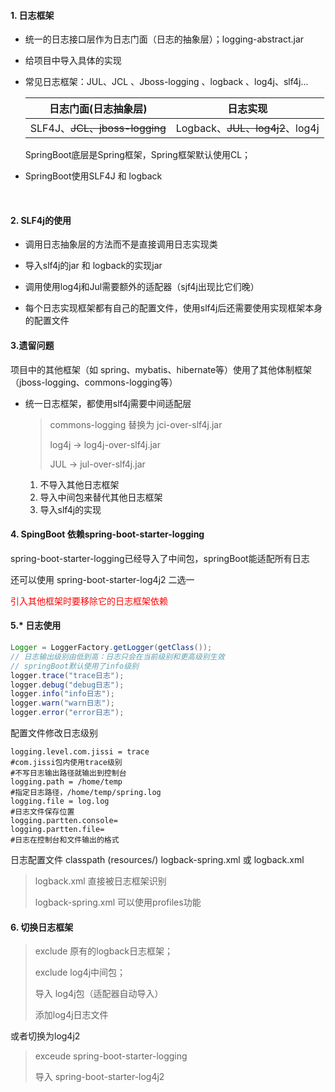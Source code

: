 





#### 1. 日志框架

* 统一的日志接口层作为日志门面（日志的抽象层）；logging-abstract.jar

* 给项目中导入具体的实现

* 常见日志框架：JUL、JCL 、Jboss-logging 、logback 、log4j、slf4j...

  | 日志门面(日志抽象层)          | 日志实现                        |
  | ----------------------------- | ------------------------------- |
  | SLF4J、~~JCL、jboss-logging~~ | Logback、~~JUL、log4j2~~、log4j |

  SpringBoot底层是Spring框架，Spring框架默认使用CL；

* SpringBoot使用SLF4J 和 logback

​		

#### 2. SLF4j的使用

* 调用日志抽象层的方法而不是直接调用日志实现类
* 导入slf4j的jar 和 logback的实现jar

* 调用使用log4j和Jul需要额外的适配器（sjf4j出现比它们晚）
* 每个日志实现框架都有自己的配置文件，使用slf4j后还需要使用实现框架本身的配置文件

#### 3.遗留问题

项目中的其他框架（如 spring、mybatis、hibernate等）使用了其他体制框架（jboss-logging、commons-logging等）

* 统一日志框架，都使用slf4j需要中间适配层

  > commons-logging  替换为 jci-over-slf4j.jar
  >
  > log4j -> log4j-over-slf4j.jar
  >
  > JUL -> jul-over-slf4j.jar

  1. 不导入其他日志框架
  2. 导入中间包来替代其他日志框架
  3. 导入slf4j的实现

#### 4. SpingBoot 依赖spring-boot-starter-logging

spring-boot-starter-logging已经导入了中间包，springBoot能适配所有日志

还可以使用 spring-boot-starter-log4j2  二选一

<font color="red">引入其他框架时要移除它的日志框架依赖</font>

#### 5.* 日志使用

 ```java
Logger = LoggerFactory.getLogger(getClass());
// 日志输出级别由低到高：日志只会在当前级别和更高级别生效
// springBoot默认使用了info级别
logger.trace("trace日志");
logger.debug("debug日志");
logger.info("info日志");
logger.warn("warn日志");
logger.error("error日志");
 ```

配置文件修改日志级别

```properties
logging.level.com.jissi = trace
#com.jissi包内使用trace级别
#不写日志输出路径就输出到控制台
logging.path = /home/temp
#指定日志路径，/home/temp/spring.log
logging.file = log.log
#日志文件保存位置
logging.partten.console= 
logging.partten.file=
#日志在控制台和文件输出的格式
```

日志配置文件 classpath (resources/) logback-spring.xml 或 logback.xml

> logback.xml 直接被日志框架识别
>
> logback-spring.xml 可以使用profiles功能



#### 6. 切换日志框架

> exclude 原有的logback日志框架；
>
> exclude log4j中间包；
>
> 导入 log4j包（适配器自动导入）
>
> 添加log4j日志文件

或者切换为log4j2

> exceude spring-boot-starter-logging
>
> 导入 spring-boot-starter-log4j2